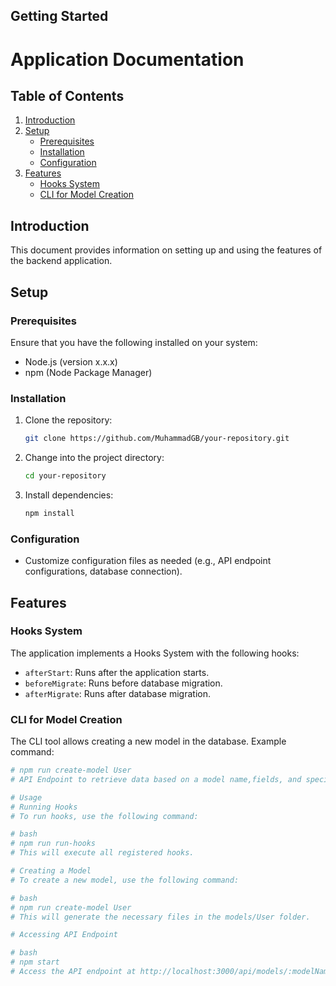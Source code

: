 
## Getting Started

# Application Documentation

## Table of Contents

1. [Introduction](#introduction)
2. [Setup](#setup)
    - [Prerequisites](#prerequisites)
    - [Installation](#installation)
    - [Configuration](#configuration)
3. [Features](#features)
    - [Hooks System](#hooks-system)
    - [CLI for Model Creation](#cli-for-model-creation)

## Introduction

This document provides information on setting up and using the features of the backend application.

## Setup

### Prerequisites

Ensure that you have the following installed on your system:

- Node.js (version x.x.x)
- npm (Node Package Manager)

### Installation

1. Clone the repository:

    ```bash
    git clone https://github.com/MuhammadGB/your-repository.git
    ```

2. Change into the project directory:

    ```bash
    cd your-repository
    ```

3. Install dependencies:

    ```bash
    npm install
    ```

### Configuration

- Customize configuration files as needed (e.g., API endpoint configurations, database connection).

## Features

### Hooks System

The application implements a Hooks System with the following hooks:

- `afterStart`: Runs after the application starts.
- `beforeMigrate`: Runs before database migration.
- `afterMigrate`: Runs after database migration.

### CLI for Model Creation

The CLI tool allows creating a new model in the database. Example command:

```bash
# npm run create-model User
# API Endpoint to retrieve data based on a model name,fields, and specifying filter conditions. 

# Usage
# Running Hooks
# To run hooks, use the following command:

# bash
# npm run run-hooks
# This will execute all registered hooks.

# Creating a Model
# To create a new model, use the following command:

# bash
# npm run create-model User
# This will generate the necessary files in the models/User folder.

# Accessing API Endpoint

# bash
# npm start
# Access the API endpoint at http://localhost:3000/api/models/:modelName using a get request